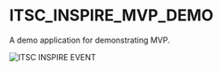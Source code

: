 # ITSC_INSPIRE_MVP_DEMO
A demo application for demonstrating MVP. 

![ITSC INSPIRE EVENT](https://drive.google.com/open?id=1s0NFalqewIQ4mwUgsmRgYx4tyttK5rWQ)
